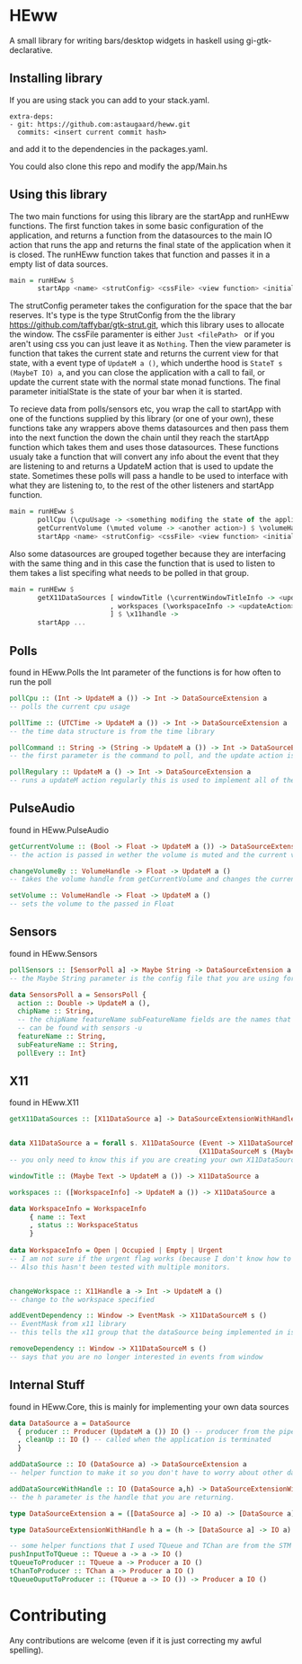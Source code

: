 # HEww
A small library for writing bars/desktop widgets in haskell using gi-gtk-declarative.

## Installing library

If you are using stack you can add to your stack.yaml. 
```
extra-deps:
- git: https://github.com:astaugaard/heww.git
  commits: <insert current commit hash>
```
and add it to the dependencies in the packages.yaml.

You could also clone this repo and modify the app/Main.hs

## Using this library

The two main functions for using this library are the startApp and runHEww functions. The first function takes in some basic configuration of the application, and returns a function from the datasources to the main IO action that runs the app and returns the final state of the application when it is closed. The runHEww function takes that function and passes it in a empty list of data sources.
```haskell
main = runHEww $
       startApp <name> <strutConfig> <cssFile> <view function> <initialState>
```
The strutConfig perameter takes the configuration for the space that the bar reserves. It's type is the type StrutConfig from the the library https://github.com/taffybar/gtk-strut.git, which this library uses to allocate the window. The cssFile paramenter is either ```Just <filePath> ``` or if you aren't using css you can just leave it as `Nothing`. Then the view parameter is function that takes the current state and returns the current view for that state, with a event type of `UpdateM a ()`, which underthe hood is `StateT s (MaybeT IO) a`, and you can close the application with a call to fail, or update the current state with the normal state monad functions. The final parameter initialState is the state of your bar when it is started. 

To recieve data from polls/sensors etc, you wrap the call to startApp with one of the functions supplied by this library (or one of your own), these functions take any wrappers above thems datasources and then pass them into the next function the down the chain until they reach the startApp function which takes them and uses those datasources. These functions usualy take a function that will convert any info about the event that they are listening to and returns a UpdateM action that is used to update the state. Sometimes these polls will pass a handle to be used to interface with what they are listening to, to the rest of the other listeners and startApp function.

```haskell 
main = runHEww $
       pollCpu (\cpuUsage -> <something modifing the state of the application>) 10 $
       getCurrentVolume (\muted volume -> <another action>) $ \volumeHandle -> 
       startApp <name> <strutConfig> <cssFile> <view function> <initialState>
```
Also some datasources are grouped together because they are interfacing with the same thing and in this case the function that is used to listen to them takes a list specifing what needs to be polled in that group.
```haskell
main = runHEww $
       getX11DataSources [ windowTitle (\currentWindowTitleInfo -> <updateAction>)
                         , workspaces (\workspaceInfo -> <updateAction>) -- these are currently the only two inforamation polls for x11
                         ] $ \x11handle ->
       startApp ...
```

## Polls
found in HEww.Polls
the Int parameter of the functions is for how often to run the poll
```haskell
pollCpu :: (Int -> UpdateM a ()) -> Int -> DataSourceExtension a 
-- polls the current cpu usage

pollTime :: (UTCTime -> UpdateM a ()) -> Int -> DataSourceExtension a 
-- the time data structure is from the time library

pollCommand :: String -> (String -> UpdateM a ()) -> Int -> DataSourceExtension a 
-- the first parameter is the command to poll, and the update action is passed in the output of the command

pollRegulary :: UpdateM a () -> Int -> DataSourceExtension a
-- runs a updateM action regularly this is used to implement all of the other commands in this module
```

## PulseAudio
found in HEww.PulseAudio
```haskell
getCurrentVolume :: (Bool -> Float -> UpdateM a ()) -> DataSourceExtensionWithHandle VolumeHandle a
-- the action is passed in wether the volume is muted and the current volume

changeVolumeBy :: VolumeHandle -> Float -> UpdateM a ()
-- takes the volume handle from getCurrentVolume and changes the current volume by the passed in float.

setVolume :: VolumeHandle -> Float -> UpdateM a ()
-- sets the volume to the passed in Float
```

## Sensors
found in HEww.Sensors
```haskell
pollSensors :: [SensorPoll a] -> Maybe String -> DataSourceExtension a
-- the Maybe String parameter is the config file that you are using for libsensors (or Nothing)

data SensorsPoll a = SensorsPoll {
  action :: Double -> UpdateM a (),
  chipName :: String, 
  -- the chipName featureName subFeatureName fields are the names that are used to select the sensors using libsensor
  -- can be found with sensors -u
  featureName :: String,
  subFeatureName :: String,
  pollEvery :: Int}
```

## X11
found in HEww.X11
```haskell
getX11DataSources :: [X11DataSource a] -> DataSourceExtensionWithHandle X11Handle a


data X11DataSource a = forall s. X11DataSource (Event -> X11DataSourceM s (Maybe (UpdateM a ()))) 
                                               (X11DataSourceM s (Maybe (UpdateM a ()))) s
-- you only need to know this if you are creating your own X11DataSources

windowTitle :: (Maybe Text -> UpdateM a ()) -> X11DataSource a

workspaces :: ([WorkspaceInfo] -> UpdateM a ()) -> X11DataSource a

data WorkspaceInfo = WorkspaceInfo 
     { name :: Text
     , status :: WorkspaceStatus
     }
     
data WorkspaceInfo = Open | Occupied | Empty | Urgent
-- I am not sure if the urgent flag works (because I don't know how to test it)
-- Also this hasn't been tested with multiple monitors.


changeWorkspace :: X11Handle a -> Int -> UpdateM a ()
-- change to the workspace specified

addEventDependency :: Window -> EventMask -> X11DataSourceM s ()
-- EventMask from x11 library  
-- this tells the x11 group that the dataSource being implemented in is interested in a event

removeDependency :: Window -> X11DataSourceM s ()
-- says that you are no longer interested in events from window
```

## Internal Stuff
found in HEww.Core, this is mainly for implementing your own data sources
```haskell
data DataSource a = DataSource 
  { producer :: Producer (UpdateM a ()) IO () -- producer from the pipes library of the updateEvents
  , cleanUp :: IO () -- called when the application is terminated
  }

addDataSource :: IO (DataSource a) -> DataSourceExtension a 
-- helper function to make it so you don't have to worry about other data sources.

addDataSourceWithHandle :: IO (DataSource a,h) -> DataSourceExtensionWithHandle h a
-- the h parameter is the handle that you are returning.

type DataSourceExtension a = ([DataSource a] -> IO a) -> [DataSource a] -> IO a

type DataSourceExtensionWithHandle h a = (h -> [DataSource a] -> IO a) -> [DataSource a] -> IO a

-- some helper functions that I used TQueue and TChan are from the STM library
pushInputToTQueue :: TQueue a -> a -> IO ()
tQueueToProducer :: TQueue a -> Producer a IO ()
tChanToProducer :: TChan a -> Producer a IO ()
tQueueOuputToProducer :: (TQueue a -> IO ()) -> Producer a IO ()
```

# Contributing
Any contributions are welcome (even if it is just correcting my awful spelling).
